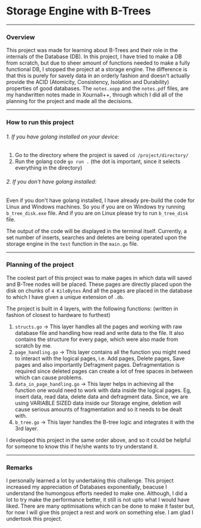 # Storage Engine with B-Trees
---

### Overview

This project was made for learning about B-Trees and their role in the internals of the Database (DB). In this project, I have tried to make a DB from scratch, but due to sheer amount of functions needed to make a fully functional DB, I stopped the project at a storage engine. The difference is that this is purely for savely data in an orderly fashion and doesn't actually provide the ACID (Atomicity, Consistency, Isolation and Durability) properties of good databases. The `notes.xopp` and the `notes.pdf` files, are my handwritten notes made in Xournall++, through which I did all of the planning for the project and made all the decisions.

---
### How to run this project

###### 1. If you have golang installed on your device: 
1.  Go to the directory where the project is saved `cd /project/directory/`
2.  Run the golang code `go run .` (the dot is important, since it selects everything in the directory)

###### 2. If you don't have golang installed:
Even if you don't have golang installed, I have already pre-build the code for Linux and Windows machines. So you if you are on Windows try running `b_tree_disk.exe` file. And if you are on Linux please try to run `b_tree_disk` file.

The output of the code will be displayed in the terminal itself. Currently, a set number of inserts, searches and deletes are being operated upon the storage engine in the `test` function in the `main.go` file. 

---

### Planning of the project

The coolest part of this project was to make pages in which data will saved and B-Tree nodes will be placed. These pages are directly placed upon the disk on chunks of `4 KiloBytes` And all the pages are placed in the database to which I have given a unique extension of `.db`. 

The project is built in 4 layers, with the following functions: (written in fashion of closest to hardware to furthest)

1. `structs.go` -> This layer handles all the pages and working with raw database file and handling how read and write data to the file. It also contains the structure for every page, which were also made from scratch by me.
2. `page_handling.go` -> This layer contains all the function you might need to interact with the logical pages, i.e. Add pages, Delete pages, Save pages and also importantly Defragment pages. Defragmentation is required since deleted pages can create a lot of free spaces in between which can cause problems.
3. `data_in_page_handling.go` -> This layer helps in achieving all the function one would need to work with data inside the logical pages. Eg, insert data, read data, delete data and defragment data. Since, we are using VARIABLE SIZED data inside our Storage engine, deletion will cause serious amounts of fragmentation and so it needs to be dealt with.
4. `b_tree.go` -> This layer handles the B-tree logic and integrates it with the 3rd layer.

I developed this project in the same order above, and so it could be helpful for someone to know this if he/she wants to try understand it.

---

### Remarks

I personally learned a lot by undertaking this challenge. This project increased my appreciation of Databases exponentially, beacuse I understand the humongous efforts needed to make one. Although, I did a lot to try make the performance better, it still is not upto what I would have liked. There are many optimisations which can be done to make it faster but, for now I will give this project a rest and work on something else. I am glad I undertook this project.
